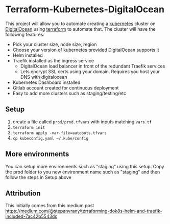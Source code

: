 # Terraform-Kubernetes-DigitalOcean

This project will allow you to automate creating a [kubernetes](https://kubernetes.io) cluster on
[DigitalOcean](https://digitalocean.com) using [terraform](https://terraform.io) to automate that.  The cluster will
have the following features:
* Pick your cluster size, node size, region
* Choose your version of kubernetes provided DigitalOcean supports it
* Helm installed
* Traefik installed as the ingress service
  * DigitalOcean load balancer in front of the redundant Traefik services
  * Lets encrypt SSL certs using your domain.   Requires you host your DNS with digitalocean
* Kubernetes Dashboard installed
* Gitlab account created for continuous deployment
* Easy to add more clusters such as staging/testing/etc

## Setup
1.  create a file called `prod/prod.tfvars` with inputs matching `vars.tf`
2.  `terraform init`
3.  `terraform apply -var-file=autobots.tfvars`
4.  `cp kubeconfig.yaml ~/.kube/config`

## More environments

You can setup more environments such as "staging" using this setup.   Copy the prod folder to you new environment name
such as "staging" and then follow the steps in Setup above


## Attribution

This initially comes from this medium post
https://medium.com/@stepanvrany/terraforming-dok8s-helm-and-traefik-included-7ac42b5543dc


